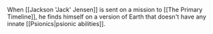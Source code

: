 When [[Jackson 'Jack' Jensen]] is sent on a mission to [[The Primary Timeline]], he finds himself on a version of Earth that doesn't have any innate [[Psionics|psionic abilities]].